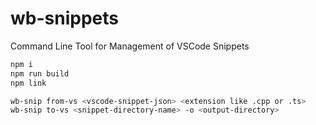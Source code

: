 # wb-snippets

Command Line Tool for Management of VSCode Snippets

```bash
npm i
npm run build
npm link

wb-snip from-vs <vscode-snippet-json> <extension like .cpp or .ts>
wb-snip to-vs <snippet-directory-name> -o <output-directory>
```
